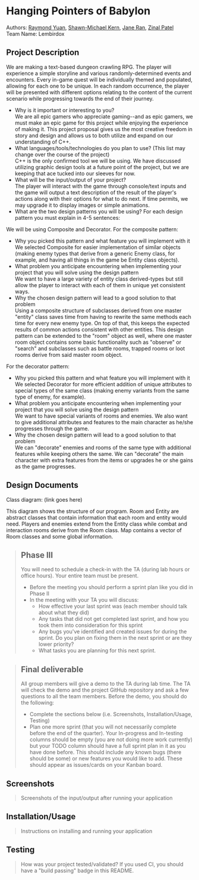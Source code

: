 # Hanging Pointers of Babylon
 
Authors: [Raymond Yuan](https://github.com/raymondlyy), [Shawn-Michael Kern](https://github.com/PurebreadDragon), [Jane Ran](https://github.com/jran26), [Zinal Patel](https://github.com/midgetdemon)  
Team Name: Lembirdox

## Project Description
We are making a text-based dungeon crawling RPG. The player will experience a simple storyline and various randomly-determined events and encounters. Every in-game quest will be individually themed and populated, allowing for each one to be unique. In each random occurrence, the player will be presented with different options relating to the content of the current scenario while progressing towards the end of their journey. 
* Why is it important or interesting to you?  
We are all epic gamers who appreciate gaming--and as epic gamers, we must make an epic game for this project while enjoying the experience of making it. This project proposal gives us the most creative freedom in story and design and allows us to both utilize and expand on our understanding of C++. 
* What languages/tools/technologies do you plan to use? (This list may change over the course of the project)  
C++ is the only confirmed tool we will be using. We have discussed utilizing graphic design tools at a future point of the project, but we are keeping that ace tucked into our sleeves for now.  
* What will be the input/output of your project?  
The player will interact with the game through console/text inputs and the game will output a text description of the result of the player's actions along with their options for what to do next. If time permits, we may upgrade it to display images or simple animations.  
* What are the two design patterns you will be using? For each design pattern you must explain in 4-5 sentences:  

We will be using Composite and Decorator. For the composite pattern:  
   * Why you picked this pattern and what feature you will implement with it  
   We selected Composite for easier implementation of similar objects (making enemy types that derive from a generic Enemy class, for example, and having all things in the game be Entity class objects).  
   * What problem you anticipate encountering when implementing your project that you will solve using the design pattern  
   We want to have a large variety of entity class derived-types but still allow the player to interact with each of them in unique yet consistent ways. 
   * Why the chosen design pattern will lead to a good solution to that problem  
   Using a composite structure of subclasses derived from one master "entity" class saves time from having to rewrite the same methods each time for every new enemy type. On top of that, this keeps the expected results of common actions consistent with other entities. This design pattern can be extended to the "room" object as well, where one master room object contains some basic functionality such as "observe" or "search" and subclasses such as battle rooms, trapped rooms or loot rooms derive from said master room object.
   
For the decorator pattern: 
   * Why you picked this pattern and what feature you will implement with it  
   We selected Decorator for more efficient addition of unique attributes to special types of the same class (making enemy variants from the same type of enemy, for example).
   * What problem you anticipate encountering when implementing your project that you will solve using the design pattern  
   We want to have special variants of rooms and enemies. We also want to give additional attributes and features to the main character as he/she progresses through the game.  
   * Why the chosen design pattern will lead to a good solution to that problem  
   We can "decorate" enemies and rooms of the same type with additional features while keeping others the same. We can "decorate" the main character with extra features from the items or upgrades he or she gains as the game progresses.

## Design Documents

Class diagram:
(link goes here)

This diagram shows the structure of our program. Room and Entity are abstract classes that contain information that each room and entity would need. Players and enemies extend from the Entity class while combat and interaction rooms derive from the Room class. Map contains a vector of Room classes and some global information. 
 
 > ## Phase III
 > You will need to schedule a check-in with the TA (during lab hours or office hours). Your entire team must be present. 
 > * Before the meeting you should perform a sprint plan like you did in Phase II
 > * In the meeting with your TA you will discuss: 
 >   - How effective your last sprint was (each member should talk about what they did)
 >   - Any tasks that did not get completed last sprint, and how you took them into consideration for this sprint
 >   - Any bugs you've identified and created issues for during the sprint. Do you plan on fixing them in the next sprint or are they lower priority?
 >   - What tasks you are planning for this next sprint.

 > ## Final deliverable
 > All group members will give a demo to the TA during lab time. The TA will check the demo and the project GitHub repository and ask a few questions to all the team members. 
 > Before the demo, you should do the following:
 > * Complete the sections below (i.e. Screenshots, Installation/Usage, Testing)
 > * Plan one more sprint (that you will not necessarily complete before the end of the quarter). Your In-progress and In-testing columns should be empty (you are not doing more work currently) but your TODO column should have a full sprint plan in it as you have done before. This should include any known bugs (there should be some) or new features you would like to add. These should appear as issues/cards on your Kanban board. 
 
 ## Screenshots
 > Screenshots of the input/output after running your application
 ## Installation/Usage
 > Instructions on installing and running your application
 ## Testing
 > How was your project tested/validated? If you used CI, you should have a "build passing" badge in this README.
 
